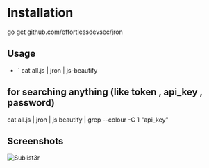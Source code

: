 
# Installation

go get github.com/effortlessdevsec/jron

##  Usage
- ` cat all.js | jron | js-beautify 

##  for searching anything (like token , api_key , password)

  cat all.js | jron | js beautify | grep --colour -C 1 "api_key"
  
  

## Screenshots

![Sublist3r](http://www.secgeek.net/images/Sublist3r.png "Sublist3r in action")
